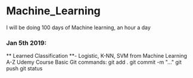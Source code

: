 # Machine_Learning

I will be doing 100 days of Machine learning, an hour a day

### Jan 5th 2019:
   ** Learned Classification **- Logistic, K-NN, SVM from Machine Learning A-Z Udemy Course
  Basic Git commands: 
   git add . 
   git commit -m "..."
   git push
   git status